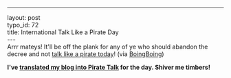 ------------------------------------------------------------------------

layout: post\
typo\_id: 72\
title: International Talk Like a Pirate Day\
---\
Arrr mateys! It'll be off the plank for any of ye who should abandon the
decree and not [talk like a pirate
today](http://www.talklikeapirate.com/piratehome.html)! (via
[BoingBoing](http://www.boingboing.net/2005/09/18/international_talk_l.html))

**I've [translated my blog into Pirate
Talk](http://adactio.com/extras/talklikeapirate/) for the day. Shiver me
timbers!**
